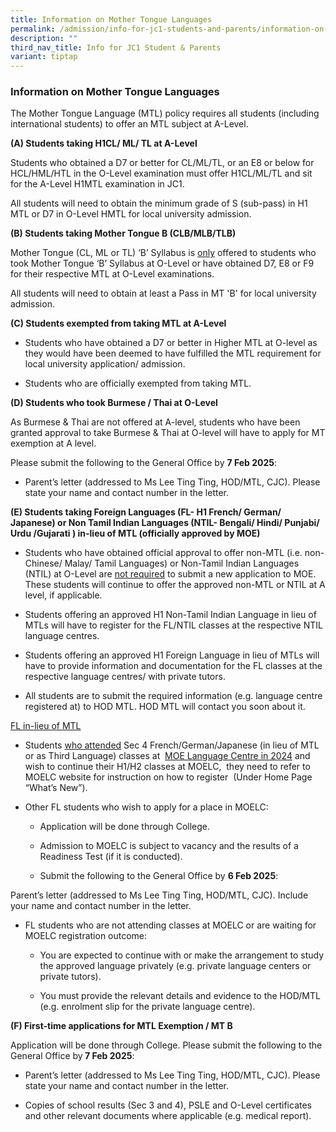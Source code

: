 ```yaml
---
title: Information on Mother Tongue Languages
permalink: /admission/info-for-jc1-students-and-parents/information-on-mother-tongue-languages/
description: ""
third_nav_title: Info for JC1 Student & Parents
variant: tiptap
---
```

<h3>Information on Mother Tongue Languages</h3>
<p>The Mother Tongue Language (MTL) policy requires all students (including
international students) to offer an MTL subject at A-Level.&nbsp;</p>
<p><strong>(A) Students taking H1CL/ ML/ TL at A-Level</strong>
</p>
<p>Students who obtained a D7 or better for CL/ML/TL, or an E8 or below for
HCL/HML/HTL in the O-Level examination must offer H1CL/ML/TL and sit for
the A-Level H1MTL examination in JC1.</p>
<p>All students will need to obtain the minimum grade of S (sub-pass) in
H1 MTL or D7 in O-Level HMTL for local university admission.</p>
<p></p>
<p><strong>(B) Students taking Mother Tongue B (CLB/MLB/TLB)</strong>
</p>
<p>Mother Tongue (CL, ML or TL) ‘B’ Syllabus is <u>only</u> offered to students
who took Mother Tongue ‘B’ Syllabus at O-Level or have obtained D7, E8
or F9 for their respective MTL at O-Level examinations.</p>
<p>All students will need to obtain at least a Pass in MT 'B' for local university
admission.</p>
<p></p>
<p><strong>(C) Students exempted from taking MTL at A-Level</strong>
</p>
<ul>
<li>
<p>Students who have obtained a D7 or better in Higher MTL at O-level as
they would have been deemed to have fulfilled the MTL requirement for local
university application/ admission.&nbsp;</p>
</li>
<li>
<p>Students who are officially exempted from taking MTL.
<br>
</p>
</li>
</ul>
<p><strong>(D) Students who took Burmese / Thai at O-Level</strong>
</p>
<p>As Burmese &amp; Thai are not offered at A-level, students who have been
granted approval to take Burmese &amp; Thai at O-level will have to apply
for MT exemption at A level.</p>
<p>Please submit the following to the General Office by <strong>7 Feb 2025</strong>:</p>
<ul>
<li>
<p>Parent’s letter (addressed to Ms Lee Ting Ting, HOD/MTL, CJC). Please
state your name and contact number in the letter.&nbsp;
<br>
</p>
</li>
</ul>
<p><strong>(E) Students taking Foreign Languages (FL- H1 French/ German/ Japanese) or Non Tamil Indian Languages (NTIL- Bengali/ Hindi/ Punjabi/ Urdu /Gujarati ) in-lieu of MTL (officially approved by MOE)</strong>
</p>
<ul>
<li>
<p>Students who have obtained official approval to offer non-MTL (i.e. non-Chinese/
Malay/ Tamil Languages) or Non-Tamil Indian Languages (NTIL) at O-Level
are <u>not required</u> to submit a new application to MOE. These students
will continue to offer the approved non-MTL or NTIL at A level, if applicable.</p>
</li>
<li>
<p>Students offering an approved H1 Non-Tamil Indian Language in lieu of
MTLs will have to register for the FL/NTIL classes at the respective NTIL
language centres.</p>
</li>
<li>
<p>Students offering an approved H1 Foreign Language in lieu of MTLs will
have to provide information and documentation for the FL classes at the
respective language centres/ with private tutors.</p>
</li>
<li>
<p>All students are to submit the required information (e.g. language centre
registered at) to HOD MTL. HOD MTL will contact you soon about it.&nbsp;&nbsp;&nbsp;</p>
</li>
</ul>
<p></p>
<p><u>FL in-lieu of MTL</u>
</p>
<ul>
<li>
<p>Students <u>who attended</u> Sec 4 French/German/Japanese (in lieu of MTL
or as Third Language) classes at&nbsp; <u>MOE Language Centre in 2024</u> and
wish to continue their H1/H2 classes at MOELC,&nbsp; they need to refer
to MOELC website for instruction on how to register&nbsp; (Under Home Page
“What’s New”).&nbsp;
<br>
</p>
</li>
<li>
<p>Other FL students who wish to apply for a place in MOELC:&nbsp;</p>
<ul>
<li>
<p>Application will be done through College.&nbsp;</p>
</li>
<li>
<p>Admission to MOELC is subject to vacancy and the results of a Readiness
Test (if it is conducted).&nbsp;</p>
</li>
<li>
<p>Submit the following to the General Office by <strong>6 Feb 2025</strong>:</p>
</li>
</ul>
</li>
</ul>
<p>Parent’s letter (addressed to Ms Lee Ting Ting, HOD/MTL, CJC). Include
your name and contact number in the letter.
<br>
</p>
<ul>
<li>
<p>FL students who are not attending classes at MOELC or are waiting for
MOELC registration outcome:</p>
<ul>
<li>
<p>You are expected to continue with or make the arrangement to study the
approved language privately (e.g. private language centers or private tutors).&nbsp;</p>
</li>
<li>
<p>You must provide the relevant details and evidence to the HOD/MTL (e.g.
enrolment slip for the private language centre).
<br>
</p>
</li>
</ul>
</li>
</ul>
<p><strong>(F) First-time applications for MTL Exemption / MT B</strong>
</p>
<p>Application will be done through College. Please submit the following
to the General Office by<strong> 7 Feb 2025</strong>:</p>
<ul>
<li>
<p>Parent’s letter (addressed to Ms Lee Ting Ting, HOD/MTL, CJC). Please
state your name and contact number in the letter.</p>
</li>
<li>
<p>Copies of school results (Sec 3 and 4), PSLE and O-Level certificates
and other relevant documents where applicable (e.g. medical report).</p>
</li>
</ul>
<p></p>